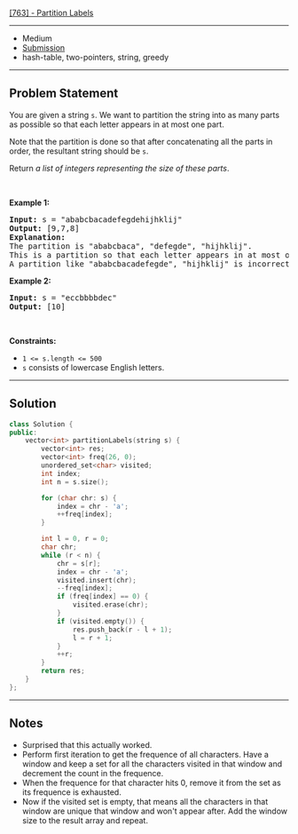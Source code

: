 [[763] - Partition Labels](https://leetcode.com/problems/partition-labels)

---

- Medium
- [Submission](https://leetcode.com/problems/partition-labels/submissions/1021955461/)
- hash-table, two-pointers, string, greedy

---

## Problem Statement

<p>You are given a string <code>s</code>. We want to partition the string into as many parts as possible so that each letter appears in at most one part.</p>

<p>Note that the partition is done so that after concatenating all the parts in order, the resultant string should be <code>s</code>.</p>

<p>Return <em>a list of integers representing the size of these parts</em>.</p>

<p>&nbsp;</p>
<p><strong class="example">Example 1:</strong></p>

<pre>
<strong>Input:</strong> s = &quot;ababcbacadefegdehijhklij&quot;
<strong>Output:</strong> [9,7,8]
<strong>Explanation:</strong>
The partition is &quot;ababcbaca&quot;, &quot;defegde&quot;, &quot;hijhklij&quot;.
This is a partition so that each letter appears in at most one part.
A partition like &quot;ababcbacadefegde&quot;, &quot;hijhklij&quot; is incorrect, because it splits s into less parts.
</pre>

<p><strong class="example">Example 2:</strong></p>

<pre>
<strong>Input:</strong> s = &quot;eccbbbbdec&quot;
<strong>Output:</strong> [10]
</pre>

<p>&nbsp;</p>
<p><strong>Constraints:</strong></p>

<ul>
	<li><code>1 &lt;= s.length &lt;= 500</code></li>
	<li><code>s</code> consists of lowercase English letters.</li>
</ul>


---

## Solution

```cpp
class Solution {
public:
    vector<int> partitionLabels(string s) {
        vector<int> res;
        vector<int> freq(26, 0);
        unordered_set<char> visited;
        int index;
        int n = s.size();

        for (char chr: s) {
            index = chr - 'a';
            ++freq[index];
        }

        int l = 0, r = 0;
        char chr;
        while (r < n) {
            chr = s[r];
            index = chr - 'a';
            visited.insert(chr);
            --freq[index];
            if (freq[index] == 0) {
                visited.erase(chr);
            }
            if (visited.empty()) {
                res.push_back(r - l + 1);
                l = r + 1;
            }
            ++r;
        }
        return res;
    }
};
```

---

## Notes

- Surprised that this actually worked.
- Perform first iteration to get the frequence of all characters. Have a window and keep a set for all the characters visited in that window and decrement the count in the frequence.
- When the frequence for that character hits 0, remove it from the set as its frequence is exhausted.
- Now if the visited set is empty, that means all the characters in that window are unique that window and won't appear after. Add the window size to the result array and repeat.
